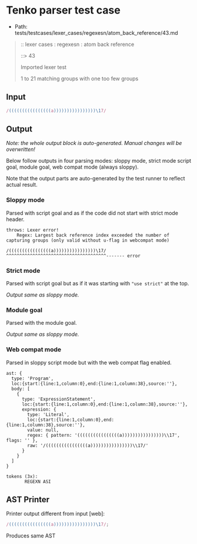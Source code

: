 # Tenko parser test case

- Path: tests/testcases/lexer_cases/regexesn/atom_back_reference/43.md

> :: lexer cases : regexesn : atom back reference
>
> ::> 43
>
> Imported lexer test
>
> 1 to 21 matching groups with one too few groups

## Input

`````js
/((((((((((((((((a))))))))))))))))\17/
`````

## Output

_Note: the whole output block is auto-generated. Manual changes will be overwritten!_

Below follow outputs in four parsing modes: sloppy mode, strict mode script goal, module goal, web compat mode (always sloppy).

Note that the output parts are auto-generated by the test runner to reflect actual result.

### Sloppy mode

Parsed with script goal and as if the code did not start with strict mode header.

`````
throws: Lexer error!
    Regex: Largest back reference index exceeded the number of capturing groups (only valid without u-flag in webcompat mode)

/((((((((((((((((a))))))))))))))))\17/
^^^^^^^^^^^^^^^^^^^^^^^^^^^^^^^^^^^^^^------- error
`````

### Strict mode

Parsed with script goal but as if it was starting with `"use strict"` at the top.

_Output same as sloppy mode._

### Module goal

Parsed with the module goal.

_Output same as sloppy mode._

### Web compat mode

Parsed in sloppy script mode but with the web compat flag enabled.

`````
ast: {
  type: 'Program',
  loc:{start:{line:1,column:0},end:{line:1,column:38},source:''},
  body: [
    {
      type: 'ExpressionStatement',
      loc:{start:{line:1,column:0},end:{line:1,column:38},source:''},
      expression: {
        type: 'Literal',
        loc:{start:{line:1,column:0},end:{line:1,column:38},source:''},
        value: null,
        regex: { pattern: '((((((((((((((((a))))))))))))))))\\17', flags: '' },
        raw: '/((((((((((((((((a))))))))))))))))\\17/'
      }
    }
  ]
}

tokens (3x):
       REGEXN ASI
`````


## AST Printer

Printer output different from input [web]:

````js
/((((((((((((((((a))))))))))))))))\17/;
````

Produces same AST
